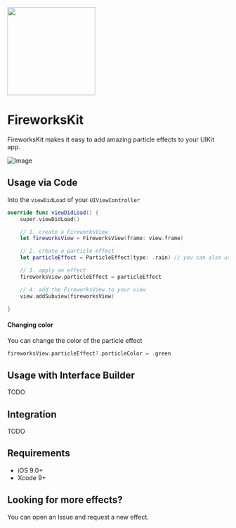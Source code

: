 <img src="https://user-images.githubusercontent.com/10343189/28755261-01a33e6c-7557-11e7-8eaf-8a6186e75a6c.png" width="200">

# FireworksKit

FireworksKit makes it easy to add amazing particle effects to your UIKit app.

![Image](https://user-images.githubusercontent.com/10343189/28745428-a0f9d96a-7478-11e7-8688-242a06d0d3c7.gif)

## Usage via Code

Into the `viewDidLoad` of your `UIViewController`

```swift
override func viewDidLoad() {
    super.viewDidLoad()
```
```swift
    // 1. create a FireworksView 
    let fireworksView = FireworksView(frame: view.frame)
```    
```swift    
    // 2. create a particle effect
    let particleEffect = ParticleEffect(type: .rain) // you can also use .snow, .smoke or .fire
```    
```swift
    // 3. apply an effect
    fireworksView.particleEffect = particleEffect
```    
```swift
    // 4. add the FireworksView to your view
    view.addSubview(fireworksView)
```    
```swift
}
```
#### Changing color

You can change the color of the particle effect

```swift
fireworksView.particleEffect?.particleColor = .green
```

## Usage with Interface Builder

TODO


## Integration

TODO

## Requirements

- iOS 9.0+
- Xcode 9+



## Looking for more effects?

You can open an Issue and request a new effect.
